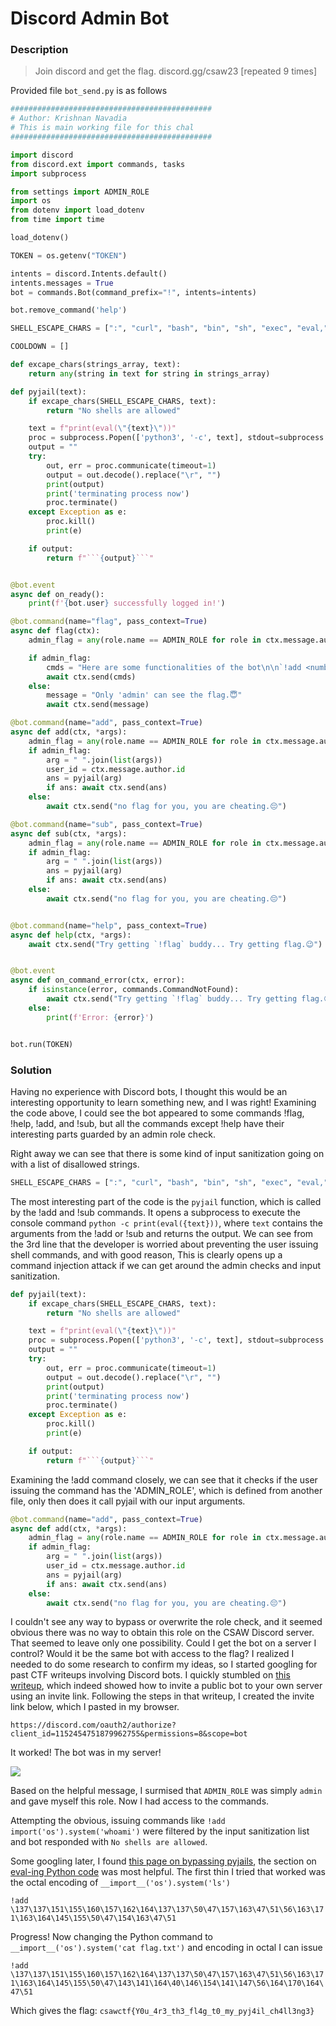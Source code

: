 # Discord Admin Bot

### Description

>Join discord and get the flag.
>discord.gg/csaw23 [repeated 9 times]

Provided file `bot_send.py` is as follows
```python
#############################################
# Author: Krishnan Navadia
# This is main working file for this chal
#############################################

import discord
from discord.ext import commands, tasks
import subprocess

from settings import ADMIN_ROLE
import os
from dotenv import load_dotenv
from time import time

load_dotenv()

TOKEN = os.getenv("TOKEN")

intents = discord.Intents.default()
intents.messages = True
bot = commands.Bot(command_prefix="!", intents=intents)

bot.remove_command('help')

SHELL_ESCAPE_CHARS = [":", "curl", "bash", "bin", "sh", "exec", "eval,", "|", "import", "chr", "subprocess", "pty", "popen", "read", "get_data", "echo", "builtins", "getattr"]

COOLDOWN = []

def excape_chars(strings_array, text):
    return any(string in text for string in strings_array)

def pyjail(text):
    if excape_chars(SHELL_ESCAPE_CHARS, text):
        return "No shells are allowed"

    text = f"print(eval(\"{text}\"))"
    proc = subprocess.Popen(['python3', '-c', text], stdout=subprocess.PIPE, preexec_fn=os.setsid)
    output = ""
    try:
        out, err = proc.communicate(timeout=1)
        output = out.decode().replace("\r", "")
        print(output)
        print('terminating process now')
        proc.terminate()
    except Exception as e:
        proc.kill()
        print(e)

    if output:
        return f"```{output}```"


@bot.event
async def on_ready():
    print(f'{bot.user} successfully logged in!')

@bot.command(name="flag", pass_context=True)
async def flag(ctx):
    admin_flag = any(role.name == ADMIN_ROLE for role in ctx.message.author.roles)

    if admin_flag:
        cmds = "Here are some functionalities of the bot\n\n`!add <number1> + <number2>`\n`!sub <number1> - <number2>`"
        await ctx.send(cmds)
    else:
        message = "Only 'admin' can see the flag.😇"
        await ctx.send(message)

@bot.command(name="add", pass_context=True)
async def add(ctx, *args):
    admin_flag = any(role.name == ADMIN_ROLE for role in ctx.message.author.roles)
    if admin_flag:
        arg = " ".join(list(args))
        user_id = ctx.message.author.id
        ans = pyjail(arg)
        if ans: await ctx.send(ans)
    else:
        await ctx.send("no flag for you, you are cheating.😔")

@bot.command(name="sub", pass_context=True)
async def sub(ctx, *args):
    admin_flag = any(role.name == ADMIN_ROLE for role in ctx.message.author.roles)
    if admin_flag:
        arg = " ".join(list(args))
        ans = pyjail(arg)
        if ans: await ctx.send(ans)
    else:
        await ctx.send("no flag for you, you are cheating.😔")


@bot.command(name="help", pass_context=True)
async def help(ctx, *args):
    await ctx.send("Try getting `!flag` buddy... Try getting flag.😉")


@bot.event
async def on_command_error(ctx, error):
    if isinstance(error, commands.CommandNotFound):
        await ctx.send("Try getting `!flag` buddy... Try getting flag.😉")
    else:
        print(f'Error: {error}')


bot.run(TOKEN)
```

### Solution

Having no experience with Discord bots, I thought this would be an interesting opportunity to learn something new, and I was right! Examining the code above, I could see the bot appeared to some commands !flag, !help, !add, and !sub, but all the commands except !help have their interesting parts guarded by an admin role check.

Right away we can see that there is some kind of input sanitization going on with a list of disallowed strings.

```python
SHELL_ESCAPE_CHARS = [":", "curl", "bash", "bin", "sh", "exec", "eval,", "|", "import", "chr", "subprocess", "pty", "popen", "read", "get_data", "echo", "builtins", "getattr"]
```

The most interesting part of the code is the `pyjail` function, which is called by the !add and !sub commands. It opens a subprocess to execute the console command `python -c print(eval({text}))`, where `text` contains the arguments from the !add or !sub and returns the output. We can see from the 3rd line that the developer is worried about preventing the user issuing shell commands, and with good reason, This is clearly opens up a command injection attack if we can get around the admin checks and input sanitization.

```python
def pyjail(text):
    if excape_chars(SHELL_ESCAPE_CHARS, text):
        return "No shells are allowed"

    text = f"print(eval(\"{text}\"))"
    proc = subprocess.Popen(['python3', '-c', text], stdout=subprocess.PIPE, preexec_fn=os.setsid)
    output = ""
    try:
        out, err = proc.communicate(timeout=1)
        output = out.decode().replace("\r", "")
        print(output)
        print('terminating process now')
        proc.terminate()
    except Exception as e:
        proc.kill()
        print(e)

    if output:
        return f"```{output}```"
```

Examining the !add command closely, we can see that it checks if the user issuing the command has the 'ADMIN_ROLE', which is defined from another file, only then does it call pyjail with our input arguments.

```python
@bot.command(name="add", pass_context=True)
async def add(ctx, *args):
    admin_flag = any(role.name == ADMIN_ROLE for role in ctx.message.author.roles)
    if admin_flag:
        arg = " ".join(list(args))
        user_id = ctx.message.author.id
        ans = pyjail(arg)
        if ans: await ctx.send(ans)
    else:
        await ctx.send("no flag for you, you are cheating.😔")

```

I couldn't see any way to bypass or overwrite the role check, and it seemed obvious there was no way to obtain this role on the CSAW Discord server. That seemed to leave only one possibility. Could I get the bot on a server I control? Would it be the same bot with access to the flag? I realized I needed to do some research to confirm my ideas, so I started googling for past CTF writeups involving Discord bots. I quickly stumbled on [this writeup](https://ctftime.org/writeup/33674), which indeed showed how to invite a public bot to your own server using an invite link. Following the steps in that writeup, I created the invite link below, which I pasted in my browser.

`https://discord.com/oauth2/authorize?client_id=1152454751879962755&permissions=8&scope=bot`

It worked! The bot was in my server!

![](../images/discord_join.png)

Based on the helpful message, I surmised that `ADMIN_ROLE` was simply `admin` and gave myself this role. Now I had access to the commands.

Attempting the obvious, issuing commands like `!add import('os').system('whoami')` were filtered by the input sanitization list and bot responded with `No shells are allowed`.

Some googling later, I found [this page on bypassing pyjails](https://book.hacktricks.xyz/generic-methodologies-and-resources/python/bypass-python-sandboxes), the section on [eval-ing Python code](https://book.hacktricks.xyz/generic-methodologies-and-resources/python/bypass-python-sandboxes#eval-ing-python-code) was most helpful. The first thin I tried that worked was the octal encoding of `__import__('os').system('ls')`

`!add \137\137\151\155\160\157\162\164\137\137\50\47\157\163\47\51\56\163\171\163\164\145\155\50\47\154\163\47\51`

Progress! Now changing the Python command to `__import__('os').system('cat flag.txt')` and encoding in octal I can issue

`!add \137\137\151\155\160\157\162\164\137\137\50\47\157\163\47\51\56\163\171\163\164\145\155\50\47\143\141\164\40\146\154\141\147\56\164\170\164\47\51` 

Which gives the flag: `csawctf{Y0u_4r3_th3_fl4g_t0_my_pyj4il_ch4ll3ng3}`
